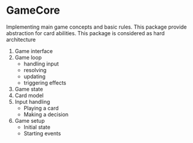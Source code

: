 # GameCore

Implementing main game concepts and basic rules.
This package provide abstraction for card abilities.
This package is considered as hard architecture

1. Game interface
2. Game loop 
	- handling input 
	- resolving
	- updating
	- triggering effects
3. Game state
4. Card model
5. Input handling
	- Playing a card
	- Making a decision
6. Game setup
	- Initial state
	- Starting events
